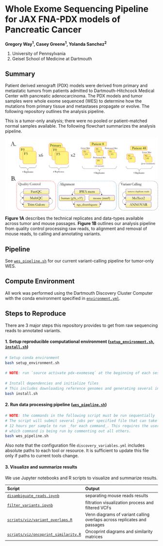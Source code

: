 # Whole Exome Sequencing Pipeline for JAX FNA-PDX models of Pancreatic Cancer

**Gregory Way<sup>1</sup>, Casey Greene<sup>1</sup>, Yolanda Sanchez<sup>2</sup>**

1. University of Pennsylvania
2. Geisel School of Medicine at Dartmouth

## Summary

Patient derived xenograft (PDX) models were derived from primary and metastatic
tumors from patients admitted to Dartmouth-Hitchcock Medical Center with 
pancreatic adenocarcinoma. The PDX models and tumor samples were whole exome
sequenced (WES) to determine how the mutations from primary tissue and metastases 
propagate or evolve. The following repository outlines the analysis pipeline.

This is a tumor-only analysis; there were no pooled or patient-matched normal
samples available. The following flowchart summarizes the analysis pipeline.

![pdx wes flowchart](figures/pdx_wes_flowchart.png?raw=true)

**Figure 1A** describes the technical replicates and data-types available across
tumor and mouse passages. **Figure 1B** outlines our analysis pipeline from quality
control processing raw reads, to alignment and removal of mouse reads, to
calling and annotating variants.

## Pipeline

See [`wes_pipeline.sh`](https://github.com/greenelab/pdx_exomeseq/blob/master/wes_pipeline.sh)
for our current variant-calling pipeline for tumor-only WES.

## Compute Environment

All work was performed using the Dartmouth Discovery Cluster Computer with the conda
environment specified in
[`environment.yml`](https://github.com/greenelab/pdx_exomeseq/blob/master/environment.yml).

## Steps to Reproduce

There are 3 major steps this repository provides to get from raw sequencing reads to
annotated variants.

#### 1. Setup reproducible computational environment ([`setup_environment.sh`](https://github.com/greenelab/pdx_exomeseq/blob/master/setup_environment.sh), [`install.sh`](https://github.com/greenelab/pdx_exomeseq/blob/master/install.sh))

```bash
# Setup conda environment
bash setup_environment.sh

# NOTE: run `source activate pdx-exomeseq` at the beginning of each session

# Install dependencies and initialize files
# This includes downloading reference genomes and generating several index files
bash install.sh
```

#### 2. Run data processing pipeline ([`wes_pipeline.sh`](https://github.com/greenelab/pdx_exomeseq/blob/master/wes_pipeline.sh))

```bash
# NOTE: the commands in the following script must be run sequentially
# The script will submit several jobs per specified file that can take upwards of
# 12 hours per sample to run _for each command_. This requires the user to specify
# which command is being run by commenting out all others.
bash wes_pipeline.sh
```

Also note that the configuration file `discovery_variables.yml` includes absolute
paths to each tool or resource. It is sufficient to update this file only if paths
to current tools change.

#### 3. Visualize and summarize results

We use Jupyter notebooks and R scripts to visualize and summarize results.

| Script | Output |
| :----- | :----- |
| [`disambiguate_reads.ipynb`](https://github.com/greenelab/pdx_exomeseq/blob/master/disambiguate_reads.ipynb) | separating mouse reads results |
| [`filter_variants.ipynb`](https://github.com/greenelab/pdx_exomeseq/blob/master/filter_variants.ipynb) | filtration visualization process and filtered VCFs |
| [`scripts/viz/variant_overlaps.R`](https://github.com/greenelab/pdx_exomeseq/blob/master/scripts/viz/variant_overlaps.R) | Venn diagrams of variant calling overlaps across replicates and passages |
| [`scripts/viz/oncoprint_similarity.R`](https://github.com/greenelab/pdx_exomeseq/blob/master/scripts/viz/oncoprint_similarity.R) | Oncoprint diagrams and similarity matrices |

